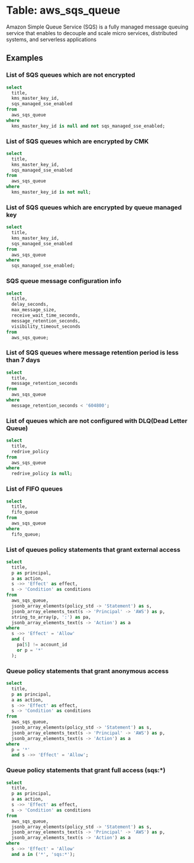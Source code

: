 # Table: aws_sqs_queue

Amazon Simple Queue Service (SQS) is a fully managed message queuing service that enables to decouple and scale micro services, distributed systems, and serverless applications

## Examples

### List of SQS queues which are not encrypted

```sql
select
  title,
  kms_master_key_id,
  sqs_managed_sse_enabled
from
  aws_sqs_queue
where
  kms_master_key_id is null and not sqs_managed_sse_enabled;
```

### List of SQS queues which are encrypted by CMK

```sql
select
  title,
  kms_master_key_id,
  sqs_managed_sse_enabled
from
  aws_sqs_queue
where
  kms_master_key_id is not null;
```

### List of SQS queues which are encrypted by queue managed key

```sql
select
  title,
  kms_master_key_id,
  sqs_managed_sse_enabled
from
  aws_sqs_queue
where
  sqs_managed_sse_enabled;
```


### SQS queue message configuration info

```sql
select
  title,
  delay_seconds,
  max_message_size,
  receive_wait_time_seconds,
  message_retention_seconds,
  visibility_timeout_seconds
from
  aws_sqs_queue;
```


### List of SQS queues where message retention period is less than 7 days

```sql
select
  title,
  message_retention_seconds
from
  aws_sqs_queue
where
  message_retention_seconds < '604800';
```


### List of queues which are not configured with DLQ(Dead Letter Queue)

```sql
select
  title,
  redrive_policy
from
  aws_sqs_queue
where
  redrive_policy is null;
```


### List of FIFO queues

```sql
select
  title,
  fifo_queue
from
  aws_sqs_queue
where
  fifo_queue;
```

### List of queues policy statements that grant external access

```sql
select
  title,
  p as principal,
  a as action,
  s ->> 'Effect' as effect,
  s -> 'Condition' as conditions
from
  aws_sqs_queue,
  jsonb_array_elements(policy_std -> 'Statement') as s,
  jsonb_array_elements_text(s -> 'Principal' -> 'AWS') as p,
  string_to_array(p, ':') as pa,
  jsonb_array_elements_text(s -> 'Action') as a
where
  s ->> 'Effect' = 'Allow'
  and (
    pa[5] != account_id
    or p = '*'
  );
```


### Queue policy statements that grant anonymous access

```sql
select
  title,
  p as principal,
  a as action,
  s ->> 'Effect' as effect,
  s -> 'Condition' as conditions
from
  aws_sqs_queue,
  jsonb_array_elements(policy_std -> 'Statement') as s,
  jsonb_array_elements_text(s -> 'Principal' -> 'AWS') as p,
  jsonb_array_elements_text(s -> 'Action') as a
where
  p = '*'
  and s ->> 'Effect' = 'Allow';
```


### Queue policy statements that grant full access (sqs:*)

```sql
select
  title,
  p as principal,
  a as action,
  s ->> 'Effect' as effect,
  s -> 'Condition' as conditions
from
  aws_sqs_queue,
  jsonb_array_elements(policy_std -> 'Statement') as s,
  jsonb_array_elements_text(s -> 'Principal' -> 'AWS') as p,
  jsonb_array_elements_text(s -> 'Action') as a
where
  s ->> 'Effect' = 'Allow'
  and a in ('*', 'sqs:*');
```